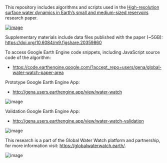 This repository includes algorithms and scripts used in the [High-resolution surface water dynamics in Earth’s small and medium-sized reservoirs](https://doi.org/10.1038/S41598-022-17074-6) research paper.

[![image](https://user-images.githubusercontent.com/169821/184420138-2d6815e7-4760-4637-9f93-e1beff14fe5e.png)](https://doi.org/10.1038/S41598-022-17074-6)

Supplementary materials include data files published with the paper (~5GB): https://doi.org/10.6084/m9.figshare.20359860

To access Google Earth Engine code snippets, including JavaScript source code of the algorithm:

* https://code.earthengine.google.com/?accept_repo=users/gena/global-water-watch-paper-area

Prototype Google Earth Engine App:

* http://gena.users.earthengine.app/view/water-watch

![image](https://user-images.githubusercontent.com/169821/173349993-94241e2d-585d-4fd9-957e-87cb6e07ce42.png)

Validation Google Earth Engine App:

* http://gena.users.earthengine.app/view/water-watch-validation

![image](https://user-images.githubusercontent.com/169821/180023268-150c42a9-9bc5-428f-b00b-a0e8402e75d2.png)

This research is a part of the Global Water Watch platform and partnership, for more information visit: https://globalwaterwatch.earth/.

![image](https://user-images.githubusercontent.com/169821/180023671-e6e3ab68-c87e-40a6-ad99-5500e8fef81a.png)
